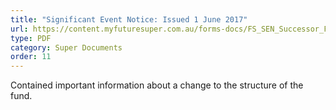 ```yaml
---
title: "Significant Event Notice: Issued 1 June 2017"
url: https://content.myfuturesuper.com.au/forms-docs/FS_SEN_Successor_Fund_Transfer_1_June_2017.pdf
type: PDF
category: Super Documents
order: 11
---
```


Contained important information about a change to the structure of the fund.
